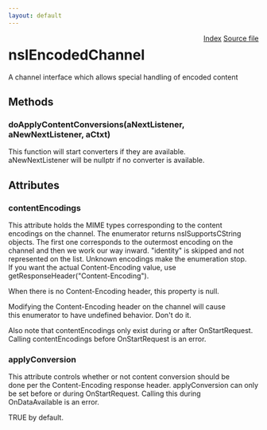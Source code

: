 ```yaml
---
layout: default
---
```

<div class='links' style='float:right'><a href="../index.html">Index</a>
<a href="http://dxr.mozilla.org/mozilla-central/source/netwerk/base/public/nsIEncodedChannel.idl">Source file</a>
</div>

# nsIEncodedChannel #
  
A channel interface which allows special handling of encoded content  
  

## Methods ##

### doApplyContentConversions(aNextListener, aNewNextListener, aCtxt) ###
  
This function will start converters if they are available.  
aNewNextListener will be nullptr if no converter is available.  
  

## Attributes ##

### contentEncodings ###
  
This attribute holds the MIME types corresponding to the content  
encodings on the channel.  The enumerator returns nsISupportsCString  
objects.  The first one corresponds to the outermost encoding on the  
channel and then we work our way inward.  "identity" is skipped and not  
represented on the list.  Unknown encodings make the enumeration stop.  
If you want the actual Content-Encoding value, use  
getResponseHeader("Content-Encoding").  
  
When there is no Content-Encoding header, this property is null.  
  
Modifying the Content-Encoding header on the channel will cause  
this enumerator to have undefined behavior.  Don't do it.  
  
Also note that contentEncodings only exist during or after OnStartRequest.  
Calling contentEncodings before OnStartRequest is an error.  
  

### applyConversion ###
  
This attribute controls whether or not content conversion should be  
done per the Content-Encoding response header.  applyConversion can only   
be set before or during OnStartRequest.  Calling this during   
OnDataAvailable is an error.   
  
TRUE by default.  
  
